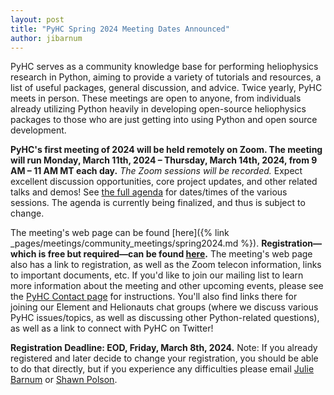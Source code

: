 ```yaml
---
layout: post
title: "PyHC Spring 2024 Meeting Dates Announced"
author: jibarnum
---
```


PyHC serves as a community knowledge base for performing heliophysics research in Python, aiming to provide a variety of tutorials and resources, a list of useful packages, general discussion, and advice. Twice yearly, PyHC meets in person. These meetings are open to anyone, from individuals already utilizing Python heavily in developing open-source heliophysics packages to those who are just getting into using Python and open source development.

**PyHC's first meeting of 2024 will be held remotely on Zoom. The meeting will run Monday, March 11th, 2024 – Thursday, March 14th, 2024, from 9 AM – 11 AM MT each day.** _The Zoom sessions will be recorded._ Expect excellent discussion opportunities, core project updates, and other related talks and demos! See [the full agenda](https://docs.google.com/spreadsheets/d/1FpjjlXckBGXBVSEt9lEClNf_ORbnGOrEzKd5av_cFXY/edit?usp=sharing) for dates/times of the various sessions. The agenda is currently being finalized, and thus is subject to change.

The meeting's web page can be found [here]({% link
_pages/meetings/community_meetings/spring2024.md %}). **Registration—which is free but required—can be found [here](https://forms.gle/WAB9fpiFygdBZo7n6).** The meeting's web page also has a link to registration, as well as the Zoom telecon information, links to important documents, etc. If you'd like to join our mailing list to learn more information about the meeting and other upcoming events, please see the [PyHC Contact page](http://heliopython.org/contact/) for instructions. You'll also find links there for joining our Element and Helionauts chat groups (where we discuss various PyHC issues/topics, as well as discussing other Python-related questions), as well as a link to connect with PyHC on Twitter!

**Registration Deadline: EOD, Friday, March 8th, 2024.**
Note: If you already registered and later decide to change your registration, you should be able to do that directly, but if you experience any difficulties please email [Julie Barnum](mailto:Julie.Barnum@lasp.colorado.edu) or [Shawn Polson](mailto:shawn.polson@lasp.colorado.edu).
